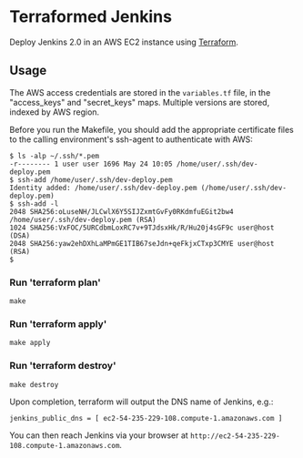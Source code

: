 # Terraformed Jenkins

Deploy Jenkins 2.0 in an AWS EC2 instance using [Terraform](https://www.terraform.io/).

## Usage

The AWS access credentials are stored in the `variables.tf` file, in the "access_keys" and "secret_keys" maps. 
Multiple versions are stored, indexed by AWS region.

Before you run the Makefile, you should add the appropriate certificate files to the calling 
environment's ssh-agent to authenticate with AWS:
```
$ ls -alp ~/.ssh/*.pem
-r-------- 1 user user 1696 May 24 10:05 /home/user/.ssh/dev-deploy.pem
$ ssh-add /home/user/.ssh/dev-deploy.pem
Identity added: /home/user/.ssh/dev-deploy.pem (/home/user/.ssh/dev-deploy.pem)
$ ssh-add -l 
2048 SHA256:oLuseNH/JLCwlX6Y5SIJZxmtGvFy0RKdmfuEGit2bw4 /home/user/.ssh/dev-deploy.pem (RSA)
1024 SHA256:VxFOC/5URCdbmLoxRC7v+9TJdsxHk/R/Hu20j4sGF9c user@host (DSA)
2048 SHA256:yaw2ehDXhLaMPmGE1TIB67seJdn+qeFkjxCTxp3CMYE user@host (RSA)
$ 
```

### Run 'terraform plan'

    make

### Run 'terraform apply'

    make apply


### Run 'terraform destroy'

    make destroy

Upon completion, terraform will output the DNS name of Jenkins, e.g.:
```
jenkins_public_dns = [ ec2-54-235-229-108.compute-1.amazonaws.com ]
```
You can then reach Jenkins via your browser at `http://ec2-54-235-229-108.compute-1.amazonaws.com`.


